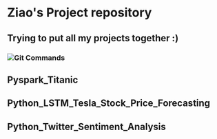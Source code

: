 # Ziao's Project repository
## Trying to put all my projects together :)
### ![Git Commands](https://d1jnx9ba8s6j9r.cloudfront.net/blog/wp-content/uploads/2016/11/Git-Architechture-Git-Tutorial-Edureka-2-768x720.png)

## Pyspark_Titanic
## Python_LSTM_Tesla_Stock_Price_Forecasting
## Python_Twitter_Sentiment_Analysis